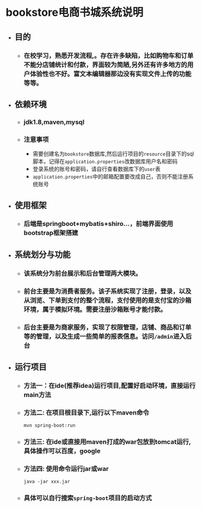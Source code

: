 # bookstore电商书城系统说明
- ## 目的
  - ### 在校学习，熟悉开发流程,。存在许多缺陷，比如购物车和订单不能分店铺统计和付款，界面较为简陋,另外还有许多地方的用户体验性也不好。富文本编辑器那边没有实现文件上传的功能等等。
- ## 依赖环境
  - ### jdk1.8,maven,mysql
  - ### 注意事项
    - 需要创建名为`bookstore`数据库,然后运行项目的`resource`目录下的sql脚本，记得在`application.properties`改数据库用户名和密码
    - 登录系统的账号和密码，请自行查看数据库下的`user`表
    - `application.properties`中的邮箱配置要改成自己，否则不能注册系统账号
- ## 使用框架
  - ### 后端是springboot+mybatis+shiro...，前端界面使用bootstrap框架搭建  
- ## 系统划分与功能
  - ### 该系统分为前台展示和后台管理两大模块。  
  - ### 前台主要是为消费者服务。该子系统实现了注册，登录，以及从浏览、下单到支付的整个流程，支付使用的是支付宝的沙箱环境，属于模拟环境。需要注册沙箱账号才能付款。  
  - ### 后台主要是为商家服务，实现了权限管理，店铺、商品和订单等的管理，以及生成一些简单的报表信息。访问`/admin`进入后台  
- ## 运行项目
  - ### 方法一：在ide(推荐idea)运行项目,配置好启动环境，直接运行main方法
  - ### 方法二: 在项目根目录下,运行以下maven命令  
    ```mvn spring-boot:run```
  - ### 方法三: 在ide或直接用maven打成的war包放到tomcat运行,具体操作可以百度，google
  - ### 方法四: 使用命令运行jar或war  
    ```java -jar xxx.jar```
  - ### 具体可以自行搜索`spring-boot`项目的启动方式
